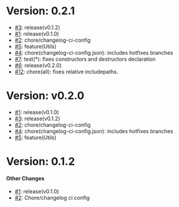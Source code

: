 # Version: 0.2.1

* [#3](https://github.com/robocin/soccer-common/pull/3): release(v0.1.2)
* [#1](https://github.com/robocin/soccer-common/pull/1): release(v0.1.0)
* [#2](https://github.com/robocin/soccer-common/pull/2): chore/changelog-ci-config
* [#5](https://github.com/robocin/soccer-common/pull/5): feature(Utils)
* [#4](https://github.com/robocin/soccer-common/pull/4): chore(changelog-ci-config.json): includes hotfixes branches
* [#7](https://github.com/robocin/soccer-common/pull/7): test(*): fixes constructors and destructors declaration
* [#6](https://github.com/robocin/soccer-common/pull/6): release(v0.2.0)
* [#12](https://github.com/robocin/soccer-common/pull/12): chore(all): fixes relative includepaths.


# Version: v0.2.0

* [#1](https://github.com/robocin/soccer-common/pull/1): release(v0.1.0)
* [#3](https://github.com/robocin/soccer-common/pull/3): release(v0.1.2)
* [#2](https://github.com/robocin/soccer-common/pull/2): chore/changelog-ci-config
* [#4](https://github.com/robocin/soccer-common/pull/4): chore(changelog-ci-config.json): includes hotfixes branches
* [#5](https://github.com/robocin/soccer-common/pull/5): feature(Utils)


# Version: 0.1.2


#### Other Changes

* [#1](https://github.com/robocin/soccer-common/pull/1): release(v0.1.0)
* [#2](https://github.com/robocin/soccer-common/pull/2): Chore/changelog ci config
